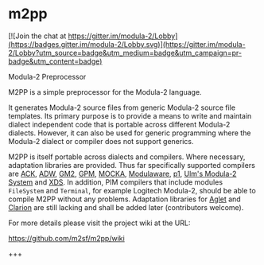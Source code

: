 # m2pp

[![Join the chat at https://gitter.im/modula-2/Lobby](https://badges.gitter.im/modula-2/Lobby.svg)](https://gitter.im/modula-2/Lobby?utm_source=badge&utm_medium=badge&utm_campaign=pr-badge&utm_content=badge)

Modula-2 Preprocessor

M2PP is a simple preprocessor for the Modula-2 language.

It generates Modula-2 source files from generic Modula-2 source file templates. Its primary purpose is to provide a means to write and maintain dialect independent code that is portable across different Modula-2 dialects. However, it can also be used for generic programming where the Modula-2 dialect or compiler does not support generics.

M2PP is itself portable across dialects and compilers. Where necessary, adaptation libraries are provided. Thus far specifically supported compilers are [ACK](http://tack.sourceforge.net/olddocs/m2ref.html), [ADW](https://www.modula2.org/adwm2/), [GM2](http://nongnu.org/gm2/homepage.html), [GPM](https://github.com/k-john-gough/gpmclr), [MOCKA](http://www.info.uni-karlsruhe.de/projects.php/id=37&lang=en), [Modulaware](https://www.modulaware.com/mwcvms.htm), [p1](http://modula2.awiedemann.de/), [Ulm's Modula-2 System](http://www.mathematik.uni-ulm.de/modula/) and [XDS](https://www.excelsior-usa.com/xds.html). In addition, PIM compilers that include modules `FileSystem` and `Terminal`, for example Logitech Modula-2, should be able to compile M2PP without any problems. Adaptation libraries for [Aglet](http://aglet.web.runbox.net/) and [Clarion](http://www.softvelocity.com/) are still lacking and shall be added later (contributors welcome).

For more details please visit the project wiki at the URL:

https://github.com/m2sf/m2pp/wiki

+++
